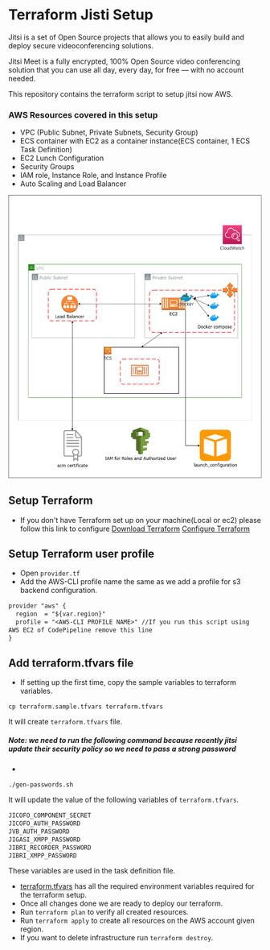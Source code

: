 # Terraform Jisti Setup
Jitsi is a set of Open Source projects that allows you to easily build and deploy secure videoconferencing solutions.

Jitsi Meet is a fully encrypted, 100% Open Source video conferencing solution that you can use all day, every day, for free — with no account needed.

This repository contains the terraform script to setup jitsi now AWS.

### AWS Resources covered in this setup
- VPC (Public Subnet, Private Subnets, Security Group)
- ECS container with EC2 as a container instance(ECS container, 1 ECS Task Definition)
- EC2 Lunch Configuration 
- Security Groups
- IAM role, Instance Role, and Instance Profile
- Auto Scaling and Load Balancer 

![](extra/jitsi_setup.png)

## Setup Terraform 
- If you don't have Terraform set up on your machine(Local or ec2) please follow this link to configure
[Download Terraform](https://www.terraform.io/downloads.html)
[Configure Terraform](https://learn.hashicorp.com/tutorials/terraform/install-cli)

## Setup Terraform user profile
- Open `provider.tf`
- Add the AWS-CLI profile name the same as we add a profile for s3 backend configuration.
```
provider "aws" {
  region  = "${var.region}"
  profile = "<AWS-CLI PROFILE NAME>" //If you run this script using AWS EC2 of CodePipeline remove this line
}
```
## Add terraform.tfvars file
- If setting up the first time, copy the sample variables to terraform variables.
```
cp terraform.sample.tfvars terraform.tfvars
```
It will create `terraform.tfvars` file.
##### Note: we need to run the following command because recently jitsi update their security policy so we need to pass a strong password
-

```
./gen-passwords.sh
```
It will update the value of the following variables of `terraform.tfvars`.
```
JICOFO_COMPONENT_SECRET
JICOFO_AUTH_PASSWORD
JVB_AUTH_PASSWORD
JIGASI_XMPP_PASSWORD
JIBRI_RECORDER_PASSWORD
JIBRI_XMPP_PASSWORD
```
These variables are used in the task definition file.
- [terraform.tfvars](./terraform.tfvars) has all the required environment variables required for the terraform setup. 
- Once all changes done we are ready to deploy our terraform.
- Run `terraform plan` to verify all created resources.
- Run `terraform apply` to create all resources on the AWS account given region.
- If you want to delete infrastructure run `terraform destroy`.